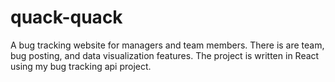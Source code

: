 # quack-quack
A bug tracking website for managers and team members. There is are team, bug posting, and data visualization features. The project is written in React using my bug tracking api project. 
